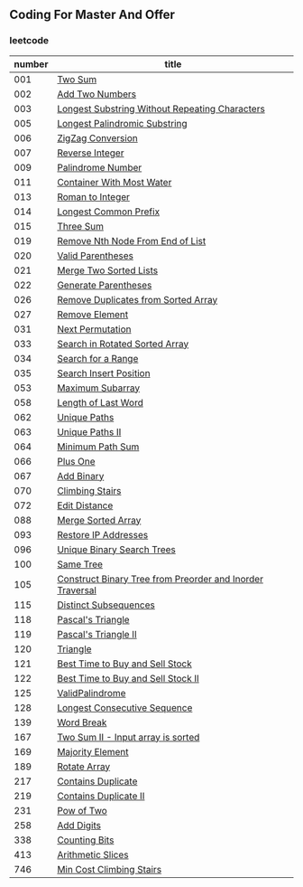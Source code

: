 ## Coding For Master And Offer  
### leetcode  
| number | title |  
| - | - |  
| 001 | [Two Sum](https://github.com/lujiamin/CodeForMaster/blob/master/src/com/leetcode/TwoSum.java) |
| 002 | [Add Two Numbers](https://github.com/lujiamin/CodeForMaster/blob/master/src/com/leetcode/AddTwoNumbers.java) |
| 003 | [Longest Substring Without Repeating Characters](src/com/leetcode/LongestSubstringWithoutRepeatingCharacters.java) |
| 005 | [Longest Palindromic Substring](https://github.com/lujiamin/CodeForMaster/blob/master/src/com/leetcode/LongestPalindromicSubstring.java) |  
| 006 | [ZigZag Conversion](https://github.com/lujiamin/CodeForMaster/blob/master/src/com/leetcode/ZigZagConversion.java) |  
| 007 | [Reverse Integer](https://github.com/lujiamin/CodeForMaster/blob/master/src/com/leetcode/ReverseInteger.java) |  
| 009 | [Palindrome Number](https://github.com/lujiamin/CodeForMaster/blob/master/src/com/leetcode/PalindromeNumber.java) |  
| 011 | [Container  With Most Water](https://github.com/lujiamin/CodeForMaster/blob/master/src/com/leetcode/ContainerWithMostWater.java) |  
| 013 | [Roman to Integer](https://github.com/lujiamin/CodeForMaster/blob/master/src/com/leetcode/RomanToInteger.java) |  
| 014 | [Longest Common Prefix](https://github.com/lujiamin/CodeForMaster/blob/master/src/com/leetcode/LongestCommonPrefix.java) |  
| 015 | [Three Sum](src/com/leetcode/ThreeSum.java) |
| 019 | [Remove Nth Node From End of List](https://github.com/lujiamin/CodeForMaster/blob/master/src/com/leetcode/RemoveNthNodeFromEndOfList.java) |  
| 020 | [Valid Parentheses](https://github.com/lujiamin/CodeForMaster/blob/master/src/com/leetcode/ValidParentheses.java) |  
| 021 | [Merge Two Sorted Lists](https://github.com/lujiamin/CodeForMaster/blob/master/src/com/leetcode/MergeTwoSortedLists.java) |  
| 022 | [Generate Parentheses](https://github.com/lujiamin/CodeForMaster/blob/master/src/com/leetcode/GenerateParentheses.java) |  
| 026 | [Remove Duplicates from Sorted Array](https://github.com/lujiamin/CodeForMaster/blob/master/src/com/leetcode/RemoveDuplicatesFromSortedArray.java) |  
| 027 | [Remove Element](https://github.com/lujiamin/CodeForMaster/blob/master/src/com/leetcode/RemoveElement.java) |  
| 031 | [Next Permutation](https://github.com/lujiamin/CodeForMaster/blob/master/src/com/leetcode/NextPermutation.java) |  
| 033 | [Search in Rotated Sorted Array](https://github.com/lujiamin/CodeForMaster/blob/master/src/com/leetcode/SearchInRotatedSortedArray.java) |  
| 034 | [Search for a Range](https://github.com/lujiamin/CodeForMaster/blob/master/src/com/leetcode/SearchForARange.java) |  
| 035 | [Search Insert Position](https://github.com/lujiamin/CodeForMaster/blob/master/src/com/leetcode/SearchInsertPosition.java) |  
| 053 | [Maximum Subarray](https://github.com/lujiamin/CodeForMaster/blob/master/src/com/leetcode/MaximumSubArray.java) |  
| 058 | [Length of Last Word](src/com/leetcode/LengthOfLastWord.java) |
| 062 | [Unique Paths](https://github.com/lujiamin/CodeForMaster/blob/master/src/com/leetcode/UniquePaths.java) |  
| 063 | [Unique Paths II](https://github.com/lujiamin/CodeForMaster/blob/master/src/com/leetcode/UniquePathsII.java) |  
| 064 | [Minimum Path Sum](https://github.com/lujiamin/CodeForMaster/blob/master/src/com/leetcode/MinimumPathSum.java) |  
| 066 | [Plus One](https://github.com/lujiamin/CodeForMaster/blob/master/src/com/leetcode/PlusOne.java) |  
| 067 | [Add Binary](src/com/leetcode/AddBinary.java) |
| 070 | [Climbing Stairs](https://github.com/lujiamin/CodeForMaster/blob/master/src/com/leetcode/ClimbingStairs.java) |  
| 072 | [Edit Distance](src/com/leetcode/EditDistance.java) |
| 088 | [Merge Sorted Array](https://github.com/lujiamin/CodeForMaster/blob/master/src/com/leetcode/MergeSortedArray.java) |  
| 093 | [Restore IP Addresses](src/com/leetcode/RestoreIPAddresses.java) |
| 096 | [Unique Binary Search Trees](https://github.com/lujiamin/CodeForMaster/blob/master/src/com/leetcode/UniqueBinarySearchTrees.java) |  
| 100 | [Same Tree](src/com/leetcode/SameTree.java) |
| 105 | [Construct Binary Tree from Preorder and Inorder Traversal](src/com/leetcode/ConstructBinaryTreefromPreorderandInorderTraversal.java) |
| 115 | [Distinct Subsequences](https://github.com/lujiamin/CodeForMaster/blob/master/src/com/leetcode/DistinctSubsequences.java) |
| 118 | [Pascal's Triangle](https://github.com/lujiamin/CodeForMaster/blob/master/src/com/leetcode/PascalTriangle.java) |
| 119 | [Pascal's Triangle II](https://github.com/lujiamin/CodeForMaster/blob/master/src/com/leetcode/PascalTriangleII.java) |  
| 120 | [Triangle](https://github.com/lujiamin/CodeForMaster/blob/master/src/com/leetcode/Triangle.java) |  
| 121 | [Best Time to Buy and Sell Stock](https://github.com/lujiamin/CodeForMaster/blob/master/src/com/leetcode/BestTimeToBuyAndSellStock.java) |  
| 122 | [Best Time to Buy and Sell Stock II](https://github.com/lujiamin/CodeForMaster/blob/master/src/com/leetcode/BestTimeToBuyAndSellStockII.java) |  
| 125 | [ValidPalindrome](src/com/leetcode/ValidPalindrome.java)|
| 128 | [Longest Consecutive Sequence](https://github.com/lujiamin/CodeForMaster/blob/master/src/com/leetcode/LongestConsecutive.java) |
| 139 | [Word Break](https://github.com/lujiamin/CodeForMaster/blob/master/src/com/leetcode/WordBreak.java) |
| 167 | [Two Sum II - Input array is sorted](https://github.com/lujiamin/CodeForMaster/blob/master/src/com/leetcode/TwoSumII.java) |  
| 169 | [Majority Element](https://github.com/lujiamin/CodeForMaster/blob/master/src/com/leetcode/MajorityElement.java) |  
| 189 | [Rotate Array](https://github.com/lujiamin/CodeForMaster/blob/master/src/com/leetcode/RotateArray.java) |  
| 217 | [Contains Duplicate](https://github.com/lujiamin/CodeForMaster/blob/master/src/com/leetcode/ContainsDuplicate.java) |  
| 219 | [Contains Duplicate II](https://github.com/lujiamin/CodeForMaster/blob/master/src/com/leetcode/ContainsDuplicateII.java) |  
| 231 | [Pow of Two](src/com/leetcode/PowerOfTwo.java) |
| 258 | [Add Digits](src/com/leetcode/AddDigits.java) |
| 338 | [Counting Bits](https://github.com/lujiamin/CodeForMaster/blob/master/src/com/leetcode/CountingBits.java) |  
| 413 | [Arithmetic Slices](https://github.com/lujiamin/CodeForMaster/blob/master/src/com/leetcode/ArithmeticSlices.java) |
| 746 | [Min Cost Climbing Stairs](https://github.com/lujiamin/CodeForMaster/blob/master/src/com/leetcode/MinCostClimbingStairs.java) |  